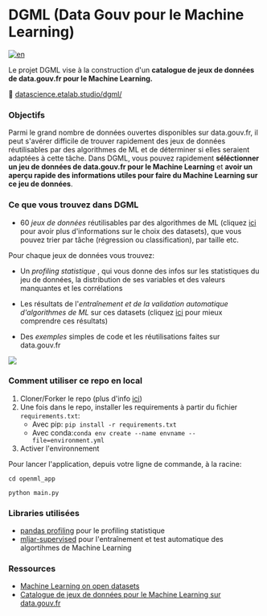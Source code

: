 # DGML (Data Gouv pour le Machine Learning)
[![en](https://img.shields.io/badge/lang-en-red.svg)](https://github.com/etalab-ia/DGML/blob/main/README.en.md)

Le projet DGML vise à la construction d'un **catalogue de jeux de données de data.gouv.fr pour le Machine Learning.**

:link: [datascience.etalab.studio/dgml/](https://datascience.etalab.studio/dgml/)

### Objectifs

Parmi le grand nombre de données ouvertes disponibles sur data.gouv.fr, il peut s'avérer difficile de trouver rapidement des jeux de données réutilisables par des algorithmes de ML et de déterminer si elles seraient adaptées à cette tâche. 
Dans DGML, vous pouvez rapidement **séléctionner un jeu de données de data.gouv.fr pour le Machine Learning** et **avoir un aperçu rapide des informations utiles pour faire du Machine Learning sur ce jeu de données**.
 
 
 ### Ce que vous trouvez dans DGML
 
 - 60 *jeux de données* réutilisables par des algorithmes de ML (cliquez [ici](https://github.com/etalab-ia/open_ML/blob/main/docs/explain_automodels/Choix%20des%20jeux%20de%20donn%C3%A9es%20pour%20le%20Machine%20Learning.md) pour avoir plus d'informations sur le choix des datasets), que vous pouvez trier par tâche (régression ou classification), par taille etc.


Pour chaque jeux de données vous trouvez:
 - Un *profiling statistique* , qui vous donne des infos sur les statistiques du jeu de données, la distribution de ses variables et des valeurs manquantes et les corrélations

 - Les résultats de l'*entraînement et de la validation automatique d'algorithmes de ML* sur ces datasets (cliquez [ici](https://github.com/etalab-ia/open_ML/blob/main/docs/explain_automodels/Guide%20au%20AutoML%20Leaderboard%20report.md) pour mieux comprendre ces résultats)
 - Des *exemples* simples de code et les réutilisations faites sur data.gouv.fr

![](https://storage.gra.cloud.ovh.net/v1/AUTH_0f20d409cb2a4c9786c769e2edec0e06/imagespadincubateurnet/uploads/upload_3f6f170c0eab8a384f823d997235e6e8.png)

 ### Comment utiliser ce repo en local
 
 1. Cloner/Forker le repo (plus d'info [ici](https://docs.github.com/en/github/creating-cloning-and-archiving-repositories/cloning-a-repository-from-github/cloning-a-repository))
 2. Une fois dans le repo, installer les requirements à partir du fichier `requirements.txt`:
     - Avec pip: `pip install -r requirements.txt`
     - Avec conda:`conda env create --name envname --file=environment.yml`
3. Activer l'environnement

Pour lancer l'application, depuis votre ligne de commande, à la racine:

`cd openml_app`

`python main.py`
 
 
 
 ### Libraries utilisées
 
 - [pandas profiling](https://pandas-profiling.ydata.ai/docs/master/rtd/) pour le profiling statistique
 - [mljar-supervised](https://supervised.mljar.com/) pour l'entraînement et test automatique des algortihmes de Machine Learning
 
 ### Ressources
 
 - [Machine Learning on open datasets](https://zenodo.org/record/4739309#.YJO3DCaxXK4)
 - [Catalogue de jeux de données pour le Machine Learning sur data.gouv.fr]()
